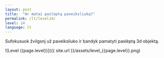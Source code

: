 ```yaml
---
layout: post
title:  "Ar matai paslėptą paveiksliuką?"
permalink: /lt/level14/
level: 14
language: lt
---
```

Sufokusuok žvilgsnį už paveiksliuko ir bandyk pamatyti paslėptą 3d objektą.

![Level {{page.level}}]({{ site.url }}/assets/level_{{page.level}}.png)